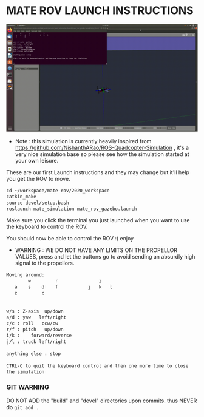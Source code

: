 # MATE ROV LAUNCH INSTRUCTIONS

![ Mate ROV simulation ](./media/mate_rov_demo.gif)

* Note : this simulation is currently heavily inspired from https://github.com/NishanthARao/ROS-Quadcopter-Simulation , it's a very nice simulation base so please see how the simulation started at your own leisure. 

These are our first Launch instructions and they may change but it'll help you get the ROV to move.

```
cd ~/workspace/mate-rov/2020_workspace
catkin_make
source devel/setup.bash
roslaunch mate_simulation mate_rov_gazebo.launch
```
Make sure you click the terminal you just launched when you want to use the keyboard to control the ROV.

You should now be able to control the ROV :) enjoy


* WARNING : WE DO NOT HAVE ANY LIMITS ON THE PROPELLOR VALUES, press and let the buttons go to avoid sending an absurdly high signal to the propellors. 

```
Moving around:
        w         r               i         
   a    s    d    f           j   k   l
   z         c


w/s : Z-axis  up/down 
a/d : yaw   left/right
z/c : roll   ccw/cw
r/f : pitch   up/down
i/k :    forward/reverse
j/l : truck left/right 

anything else : stop

CTRL-C to quit the keyboard control and then one more time to close the simulation
```

### GIT WARNING
DO NOT ADD the "build" and "devel" directories upon commits.
thus NEVER do 
```git add .```
